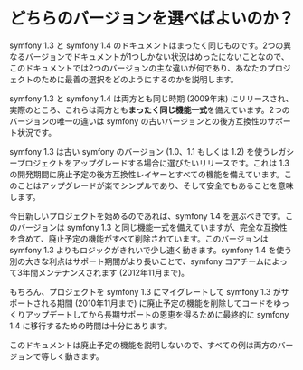 どちらのバージョンを選べばよいのか？
==================================

symfony 1.3 と symfony 1.4 のドキュメントはまったく同じものです。2つの異なるバージョンでドキュメントが1つしかない状況はめったにないことなので、このドキュメントでは2つのバージョンの主な違いが何であり、あなたのプロジェクトのために最善の選択をどのようにするのかを説明します。

symfony 1.3 と symfony 1.4 は両方とも同じ時期 (2009年末) にリリースされ、実際のところ、これらは両方とも**まったく同じ機能一式**を備えています。2つのバージョンの唯一の違いは symfony の古いバージョンとの後方互換性のサポート状況です。

symfony 1.3 は古い symfony のバージョン (1.0、1.1 もしくは 1.2) を使うレガシープロジェクトをアップグレードする場合に選びたいリリースです。これは 1.3 の開発期間に廃止予定の後方互換性レイヤーとすべての機能を備えています。このことはアップグレードが楽でシンプルであり、そして安全でもあることを意味します。

今日新しいプロジェクトを始めるのであれば、symfony 1.4 を選ぶべきです。このバージョンは symfony 1.3 と同じ機能一式を備えていますが、完全な互換性を含めて、廃止予定の機能がすべて削除されています。このバージョンは symfony 1.3 よりもロジックがきれいで少し速く動きます。symfony 1.4 を使う別の大きな利点はサポート期間がより長いことで、symfony コアチームによって3年間メンテナンスされます (2012年11月まで)。

もちろん、プロジェクトを symfony 1.3 にマイグレートして symfony 1.3 がサポートされる期間 (2010年11月まで) に廃止予定の機能を削除してコードをゆっくりアップデートしてから長期サポートの恩恵を得るために最終的に symfony 1.4 に移行するための時間は十分にあります。

このドキュメントは廃止予定の機能を説明しないので、すべての例は両方のバージョンで等しく動きます。
